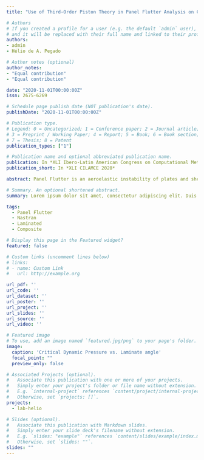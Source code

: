 ```yaml
---
title: "Use of Third-Order Piston Theory in Panel Flutter Analysis on Composite Laminated Plates with NASTRAN"

# Authors
# If you created a profile for a user (e.g. the default `admin` user), write the username (folder name) here
# and it will be replaced with their full name and linked to their profile.
authors:
- admin
- Hélio de A. Pegado

# Author notes (optional)
author_notes:
- "Equal contribution"
- "Equal contribution"

date: "2020-11-01T00:00:00Z"
issn: 2675-6269

# Schedule page publish date (NOT publication's date).
publishDate: "2020-11-01T00:00:00Z"

# Publication type.
# Legend: 0 = Uncategorized; 1 = Conference paper; 2 = Journal article;
# 3 = Preprint / Working Paper; 4 = Report; 5 = Book; 6 = Book section;
# 7 = Thesis; 8 = Patent
publication_types: ["1"]

# Publication name and optional abbreviated publication name.
publication: In *XLI Ibero-Latin American Congress on Computational Methods in Engineering*
publication_short: In *XLI CILAMCE 2020*

abstract: Panel Flutter is an aeroelastic instability of plates and shells of aerospace vehicles. The phenomena have recently grown of interest as the increased efforts to make supersonic and hypersonic flight viable in the upper layers of the atmosphere. Many results are available in the literature using customized programs to study panel flutter with non-linear structural and aerodynamics models. In this work, the third-order Piston Theory is used in the supersonic panel flutter analysis and an evaluation of the NASTRAN capabilities. Later, the mesh convergence study and, subsequentially, the flutter analysis of a metallic and a composite laminated plate is performed. The obtained results show a good agreement with the literature and, therefore, demonstrate the capability of the methodology for the cases developed in this work.

# Summary. An optional shortened abstract.
summary: Lorem ipsum dolor sit amet, consectetur adipiscing elit. Duis posuere tellus ac convallis placerat. Proin tincidunt magna sed ex sollicitudin condimentum.

tags:
  - Panel Flutter
  - Nastran
  - Laminated
  - Composite

# Display this page in the Featured widget?
featured: false

# Custom links (uncomment lines below)
# links:
# - name: Custom Link
#   url: http://example.org

url_pdf: ''
url_code: ''
url_dataset: ''
url_poster: ''
url_project: ''
url_slides: ''
url_source: ''
url_video: ''

# Featured image
# To use, add an image named `featured.jpg/png` to your page's folder.
image:
  caption: 'Critical Dynamic Pressure vs. Laminate angle'
  focal_point: ""
  preview_only: false

# Associated Projects (optional).
#   Associate this publication with one or more of your projects.
#   Simply enter your project's folder or file name without extension.
#   E.g. `internal-project` references `content/project/internal-project/index.md`.
#   Otherwise, set `projects: []`.
projects:
  - lab-helio

# Slides (optional).
#   Associate this publication with Markdown slides.
#   Simply enter your slide deck's filename without extension.
#   E.g. `slides: "example"` references `content/slides/example/index.md`.
#   Otherwise, set `slides: ""`.
slides: ""
---
```

